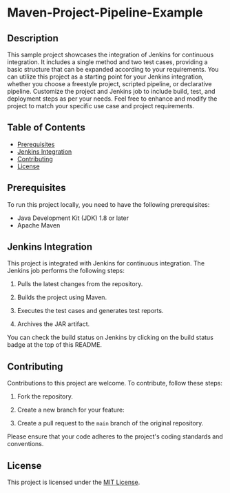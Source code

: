 # Maven-Project-Pipeline-Example


## Description

This sample project showcases the integration of Jenkins for continuous integration. It includes a single method and two test cases, providing a basic structure that can be expanded according to your requirements. You can utilize this project as a starting point for your Jenkins integration, whether you choose a freestyle project, scripted pipeline, or declarative pipeline. Customize the project and Jenkins job to include build, test, and deployment steps as per your needs. Feel free to enhance and modify the project to match your specific use case and project requirements.

## Table of Contents

- [Prerequisites](#prerequisites)
- [Jenkins Integration](#jenkins-integration)
- [Contributing](#contributing)
- [License](#license)

## Prerequisites

To run this project locally, you need to have the following prerequisites:

- Java Development Kit (JDK) 1.8 or later
- Apache Maven


## Jenkins Integration

This project is integrated with Jenkins for continuous integration. The Jenkins job performs the following steps:

1. Pulls the latest changes from the repository.

2. Builds the project using Maven.

3. Executes the test cases and generates test reports.

4. Archives the JAR artifact.

You can check the build status on Jenkins by clicking on the build status badge at the top of this README.

## Contributing

Contributions to this project are welcome. To contribute, follow these steps:

1. Fork the repository.

2. Create a new branch for your feature:

5. Create a pull request to the `main` branch of the original repository.

Please ensure that your code adheres to the project's coding standards and conventions.

## License

This project is licensed under the [MIT License](LICENSE).



